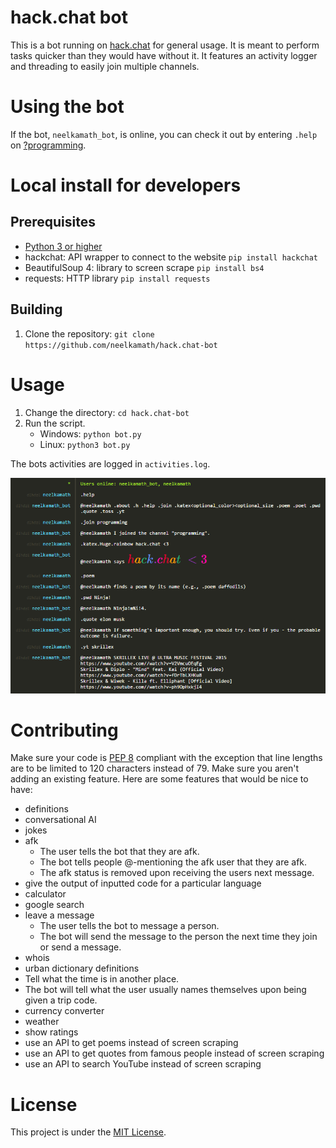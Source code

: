 # hack.chat bot

This is a bot running on [hack.chat](https://hack.chat/) for general usage. It is meant to perform tasks quicker than
they would have without it. It features an activity logger and threading to easily join multiple channels.

# Using the bot

If the bot, `neelkamath_bot`, is online, you can check it out by entering `.help` on [?programming](https://hack.chat/?programming).

# Local install for developers

## Prerequisites

- [Python 3 or higher](https://www.python.org/downloads/)
- hackchat: API wrapper to connect to the website `pip install hackchat`
- BeautifulSoup 4: library to screen scrape `pip install bs4`
- requests: HTTP library `pip install requests`

## Building

1. Clone the repository: `git clone https://github.com/neelkamath/hack.chat-bot`

# Usage

1. Change the directory: `cd hack.chat-bot`
1. Run the script.
    - Windows: `python bot.py`
    - Linux: `python3 bot.py`

The bots activities are logged in `activities.log`.

![Commands](screenshot.png)

# Contributing

Make sure your code is [PEP 8](https://www.python.org/dev/peps/pep-0008/) compliant with the exception that line lengths
are to be limited to 120 characters instead of 79. Make sure you aren't adding an existing feature. Here are some
features that would be nice to have:

- definitions
- conversational AI
- jokes
- afk
    - The user tells the bot that they are afk.
    - The bot tells people @-mentioning the afk user that they are afk.
    - The afk status is removed upon receiving the users next message.
- give the output of inputted code for a particular language
- calculator
- google search
- leave a message
    - The user tells the bot to message a person.
    - The bot will send the message to the person the next time they join or send a message.
- whois
- urban dictionary definitions
- Tell what the time is in another place.
- The bot will tell what the user usually names themselves upon being given a trip code.
- currency converter
- weather
- show ratings
- use an API to get poems instead of screen scraping
- use an API to get quotes from famous people instead of screen scraping
- use an API to search YouTube instead of screen scraping

# License

This project is under the [MIT License](LICENSE.txt).
